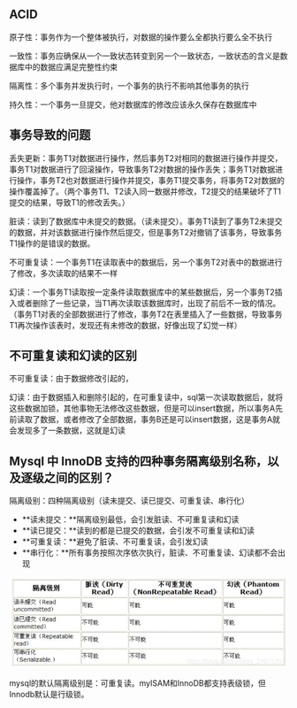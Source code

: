 ## ACID

原子性：事务作为一个整体被执行，对数据的操作要么全都执行要么全不执行

一致性：事务应确保从一个一致状态转变到另一个一致状态，一致状态的含义是数据库中的数据应满足完整性约束

隔离性：多个事务并发执行时，一个事务的执行不影响其他事务的执行

持久性：一个事务一旦提交，他对数据库的修改应该永久保存在数据库中

## 事务导致的问题

丢失更新：事务T1对数据进行操作，然后事务T2对相同的数据进行操作并提交，事务T1对数据进行了回滚操作，导致事务T2对数据的操作丢失；事务T1对数据进行操作，事务T2也对数据进行操作并提交，事务T1提交事务，将事务T2对数据的操作覆盖掉了。（两个事务T1、T2读入同一数据并修改，T2提交的结果破坏了T1提交的结果，导致T1的修改丢失。）

脏读：读到了数据库中未提交的数据。（读未提交）。事务T1读到了事务T2未提交的数据，并对该数据进行操作然后提交，但是事务T2对撤销了该事务，导致事务T1操作的是错误的数据。

不可重复读：一个事务T1在读取表中的数据后，另一个事务T2对表中的数据进行了修改，多次读取的结果不一样

幻读：一个事务T1读取按一定条件读取数据库中的某些数据后，另一个事务T2插入或者删除了一些记录，当T1再次读取该数据库时，出现了前后不一致的情况。（事务T1对表的全部数据进行了修改，事务T2在表里插入了一些数据，导致事务T1再次操作该表时，发现还有未修改的数据，好像出现了幻觉一样）

## 不可重复读和幻读的区别

不可重复读：由于数据修改引起的，

幻读：由于数据插入和删除引起的，在可重复读中，sql第一次读取数据后，就将这些数据加锁，其他事物无法修改这些数据，但是可以insert数据，所以事务A先前读取了数据，或者修改了全部数据，事务B还是可以insert数据，这是事务A就会发现多了一条数据，这就是幻读

##  Mysql 中 InnoDB 支持的四种事务隔离级别名称，以及逐级之间的区别？

隔离级别：四种隔离级别（读未提交、读已提交、可重复读、串行化）

- **读未提交：**隔离级别最低，会引发脏读、不可重复读和幻读
- **读已提交：**读到的都是已提交的数据，会引发不可重复读和幻读
- **可重复读：**避免了脏读、不可重复读，会引发幻读
- **串行化：**所有事务按照次序依次执行，脏读、不可重复读、幻读都不会出现

![image-20210118214947232](..\img\mysql\12.png)

mysql的默认隔离级别是：可重复读。myISAM和InnoDB都支持表级锁，但Innodb默认是行级锁。

